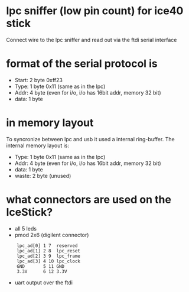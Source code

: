 # lpc sniffer (low pin count) for ice40 stick

Connect wire to the lpc sniffer and read out via the ftdi serial interface

# format of the serial protocol is

- Start: 2 byte 0xff23
- Type: 1 byte 0x11 (same as in the lpc)
- Addr: 4 byte (even for i/o, i/o has 16bit addr, memory 32 bit)
- data: 1 byte

# in memory layout

To syncronize between lpc and usb it used a internal ring-buffer. The internal memory layout is:

- Type: 1 byte 0x11 (same as in the lpc)
- Addr: 4 byte (even for i/o, i/o has 16bit addr, memory 32 bit)
- data: 1 byte
- waste: 2 byte (unused)

# what connectors are used on the IceStick?

- all 5 leds
- pmod 2x6 (digilent connector)
```
	lpc_ad[0] 1 7  reserved
	lpc_ad[1] 2 8  lpc_reset
	lpc_ad[2] 3 9  lpc_frame
	lpc_ad[3] 4 10 lpc_clock
	GND       5 11 GND
	3.3V      6 12 3.3V
```
- uart output over the ftdi

